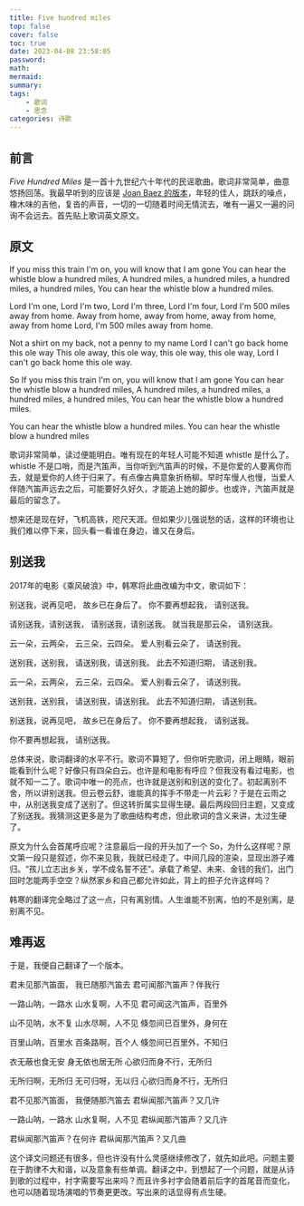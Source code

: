 ```yaml
---
title: Five hundred miles
top: false
cover: false
toc: true
date: 2023-04-08 23:58:05
password:
math:
mermaid:
summary:
tags:
    - 歌词
    - 思念
categories: 诗歌
---
```


## 前言

*Five Hundred Miles* 是一首十九世纪六十年代的民谣歌曲。歌词非常简单，曲意悠扬回荡。我最早听到的应该是 [Joan Baez 的版本](https://www.youtube.com/watch?v=B_K6z3HiRAs)，年轻的佳人，跳跃的噪点，橡木味的吉他，复沓的声音，一切的一切随着时间无情流去，唯有一遍又一遍的问询不会远去。首先贴上歌词英文原文。

## 原文

If you miss this train I'm on,
you will know that I am gone
You can hear the whistle blow a hundred miles,
A hundred miles, a hundred miles,
a hundred miles, a hundred miles,
You can hear the whistle blow a hundred miles.

Lord I'm one, Lord I'm two,
Lord I'm three, Lord I'm four,
Lord I'm 500 miles away from home.
Away from home, away from home,
away from home, away from home
Lord, I'm 500 miles away from home.

Not a shirt on my back,
not a penny to my name
Lord I can't go back home this ole way
This ole away, this ole way, this ole way, this ole way,
Lord I can't go back home this ole way.

So If you miss this train I'm on,
you will know that I am gone
You can hear the whistle blow a hundred miles,
A hundred miles, a hundred miles,
a hundred miles, a hundred miles,
You can hear the whistle blow a hundred miles.

You can hear the whistle blow a hundred miles.
You can hear the whistle blow a hundred miles

歌词非常简单，读过便能明白。唯有现在的年轻人可能不知道 whistle 是什么了。whistle 不是口哨，而是汽笛声，当你听到汽笛声的时候，不是你爱的人要离你而去，就是爱你的人终于归来了。有点像古典意象折杨柳。早时车慢人也慢，当爱人伴随汽笛声远去之后，可能要好久好久，才能追上她的脚步。也或许，汽笛声就是最后的留念了。

想来还是现在好，飞机高铁，咫尺天涯。但如果少儿强说愁的话，这样的环境也让我们难以停下来，回头看一看谁在身边，谁又在身后。

## 别送我

2017年的电影《乘风破浪》中，韩寒将此曲改编为中文，歌词如下：

别送我，说再见吧，
故乡已在身后了。
你不要再想起我，
请别送我。

请别送我，请别送我，
请别送我，请别送我。
就当我是那云朵，
请别送我。

云一朵，云两朵，
云三朵，云四朵。
爱人别看云朵了，
请送别我。

送别我，送别我，
请送别我，请送别我。
此去不知道归期，
请送别我。

云一朵，云两朵，
云三朵，云四朵。
爱人别看云朵了，
请送别我。

送别我，送别我，
请送别我，请送别我。
此去不知道归期，
请送别我。

别送我，说再见吧，
故乡已在身后了。
你不要再想起我，
请别送我。

你不要再想起我，
请别送我。

总体来说，歌词翻译的水平不行。歌词不算短了，但你听完歌词，闭上眼睛，眼前能看到什么呢？好像只有四朵白云。也许是和电影有呼应？但我没有看过电影，也就不知一二了。歌词中唯一的亮点，也许就是送别和别送的变化了。初起离别不舍，所以讲别送我。但云卷云舒，谁能真的挥手不带走一片云彩？于是在云雨之中，从别送我变成了送别了。但这转折属实显得生硬。最后两段回归主题，又变成了别送我。我猜测这更多是为了歌曲结构考虑，但此歌词的含义来讲，太过生硬了。

原文为什么会首尾呼应呢？注意最后一段的开头加了一个 So，为什么这样呢？原文第一段只是叙述，你不来见我，我就已经走了。中间几段的渲染，显现出游子难归。“孩儿立志出乡关，学不成名誓不还”。承载了希望、未来、金钱的我们，出门回时怎能两手空空？纵然家乡和自己都允许如此，背上的担子允许这样吗？

韩寒的翻译完全略过了这一点，只有离别情。人生谁能不别离，怕的不是别离，是别离不见。

## 难再返

于是，我便自己翻译了一个版本。

君未见那汽笛面，
我已随那汽笛去
君可闻那汽笛声？伴我行

一路山呐，一路水
山水复啊，人不见
君可闻这汽笛声，百里外

山不见呐，水不复
山水尽啊，人不见
倏忽间已百里外，身何在

百里山呐，百里水
百条路啊，百个人
倏忽间已百里外，不知归

衣无蔽也食无安
身无依也居无所
心欲归而身不行，无所归

无所归啊，无所归
无可归呀，无以归
心欲归而身不行，无所归

君不见那汽笛面，
我便随那汽笛去
君纵闻那汽笛声？又几许

一路山呐，一路水
山水复啊，人不见
君纵闻那汽笛声？又几许

君纵闻那汽笛声？在何许
君纵闻那汽笛声？又几曲

这个译文问题还有很多，但也许没有什么灵感继续修改了，就先如此吧。问题主要在于韵律不大和谐，以及意象有些单调。翻译之中，到想起了一个问题，就是从诗到歌的过程中，衬字需要写出来吗？而且许多衬字会随着前后字的首尾音而变化，也可以随着现场演唱的节奏更更改。写出来的话显得有点生硬。